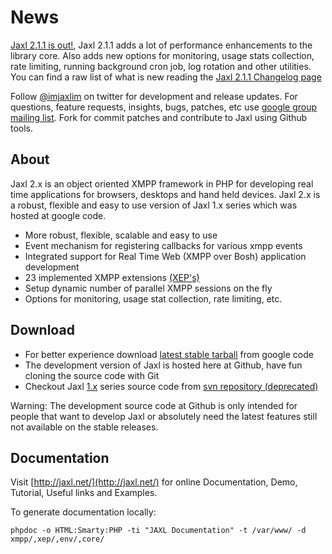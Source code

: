 # News
[Jaxl 2.1.1 is out!](http://code.google.com/p/jaxl/downloads/list), Jaxl 2.1.1 adds a lot of performance enhancements to the library core. Also adds new options for monitoring, usage stats collection, rate limiting, running background cron job, log rotation and other utilities. You can find a raw list of what is new reading the [Jaxl 2.1.1 Changelog page](http://bit.ly/jaxl211)

Follow [@imjaxlim](http://twitter.com/imjaxlim) on twitter for development and release updates. For questions, feature requests, insights, bugs, patches, etc use [google group mailing list](http://groups.google.com/group/jaxl). Fork for commit patches and contribute to Jaxl using Github tools.

## About

Jaxl 2.x is an object oriented XMPP framework in PHP for developing real time applications
for browsers, desktops and hand held devices. Jaxl 2.x is a robust, flexible and easy to use
version of Jaxl 1.x series which was hosted at google code.

* More robust, flexible, scalable and easy to use
* Event mechanism for registering callbacks for various xmpp events
* Integrated support for Real Time Web (XMPP over Bosh) application development
* 23 implemented XMPP extensions [(XEP's)](http://xmpp.org/extensions/)
* Setup dynamic number of parallel XMPP sessions on the fly
* Options for monitoring, usage stat collection, rate limiting, etc.

## Download

* For better experience download [latest stable tarball](http://code.google.com/p/jaxl/downloads/list) from google code
* The development version of Jaxl is hosted here at Github, have fun cloning the source code with Git
* Checkout Jaxl [1.x](http://code.google.com/p/jaxl/downloads/list?can=4&q=&colspec=Filename+Summary+Uploaded+Size+DownloadCount) series source code from [svn repository (deprecated)](http://code.google.com/p/jaxl/source/browse/)

Warning: The development source code at Github is only intended for people that want to develop Jaxl or absolutely need the latest features still not available on the stable releases.

## Documentation

Visit [http://jaxl.net/](http://jaxl.net/) for online Documentation, Demo, Tutorial, Useful links and Examples.

To generate documentation locally:
    
    phpdoc -o HTML:Smarty:PHP -ti "JAXL Documentation" -t /var/www/ -d xmpp/,xep/,env/,core/

